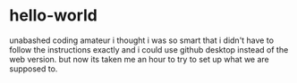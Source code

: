 # hello-world
unabashed coding amateur
i thought i was so smart that i didn't have to follow the instructions exactly and i could use github desktop instead of the web version. but now its taken me an hour to try to set up what we are supposed to.
